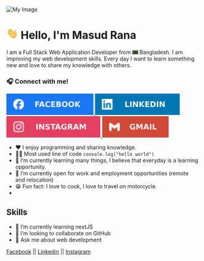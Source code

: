 ![My Image](https://media.licdn.com/dms/image/v2/D5616AQFm6OVFP4liPA/profile-displaybackgroundimage-shrink_350_1400/profile-displaybackgroundimage-shrink_350_1400/0/1687586619023?e=1732752000&v=beta&t=wPtDU72q7WuayjK0QmFD6IUCb7YNie93di36lEk03TM)
# <img height="30px" src="./image/hello.gif" alt="hloImage"/>    Hello, I'm Masud Rana

I am a Full Stack Web Application Developer from <img width="15px" src="./bangladesh.png" alt="Bangladesh"/> Bangladesh. I am improving my web development skills. Every day I want to learn something new and love to share my knowledge with others.

### 🎧 Connect with me!
 <a href="https://www.facebook.com/developermrana"><img src="./image/facefook.svg" alt="Facebook"/> </a>
 <a href="https://www.linkedin.com/in/developermrana"><img src="./image/linkdin.svg" alt="Linkedin"/> </a>
 <a href="https://www.instagram.com/developermrana"><img src="./image/ins.svg" alt="Instagram"/> </a>
 <a href="mailto:rana552m@gmail.com"><img src="./image/gmail.svg" alt="Gmail"/> </a>


  * ❤️ I enjoy programming and sharing knowledge.
  * 👨‍💻 Most used line of code `console.log("hello world")`
  * 📖 I’m currently learning many things, I believe that everyday is a learning opportunity.
  * 🔎 I’m currently open for work and employment opportunities (remote and relocation)
  * 😁  Fun fact: I love to cook, I love to travel on motorcycle.
  * 
## Skills

- 🌱 I’m currently learning nextJS
- 👯 I’m looking to collaborate on GitHub 
- 💬 Ask me about web development



[Facebook](https://www.facebook.com/developermrana) || [Linkedin](https://www.linkedin.com/in/developermrana/) || [Instagram](https://www.instagram.com/developermrana/)




